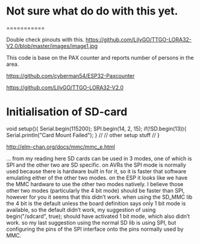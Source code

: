 
# Not sure what do do with this yet.
===========

Double check pinouts with this.
https://github.com/LilyGO/TTGO-LORA32-V2.0/blob/master/images/image1.jpg


This code is base on the PAX counter and reports number of persons in the area.

https://github.com/cyberman54/ESP32-Paxcounter




https://github.com/LilyGO/TTGO-LORA32-V2.0

# Initialisation of SD-card

void setup(){
  Serial.begin(115200);
  SPI.begin(14, 2, 15);
  if(!SD.begin(13)){
    Serial.println("Card Mount Failed");
  }
//
// other setup stuff
//
}


http://elm-chan.org/docs/mmc/mmc_e.html

… from my reading here SD cards can be used in 3 modes, one of which is SPI and the other two are SD specific. on AVRs the SPI mode is normally used because there is hardware built in for it, so it is faster that software emulating either of the other two modes. on the ESP it looks like we have the MMC hardware to use the other two modes natively.
I believe those other two modes (particularly the 4 bit mode) should be faster than SPI, however for you it seems that this didn’t work.
when using the SD_MMC lib the 4 bit is the default unless the board definition says only 1 bit mode is available, so the default didn’t work, my suggestion of using begin("/sdcard", true); should have activated 1 bit mode, which also didn’t work. so my last suggestion using the normal SD lib is using SPI, but configuring the pins of the SPI interface onto the pins normally used by MMC.


